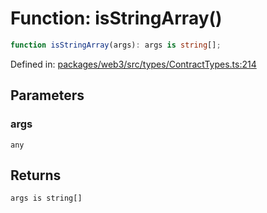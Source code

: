 # Function: isStringArray()

```ts
function isStringArray(args): args is string[];
```

Defined in: [packages/web3/src/types/ContractTypes.ts:214](https://github.com/towns-protocol/towns/blob/0db1fd0ac7258e8db8cedfb6183e8eade8284fa1/packages/web3/src/types/ContractTypes.ts#L214)

## Parameters

### args

`any`

## Returns

`args is string[]`
